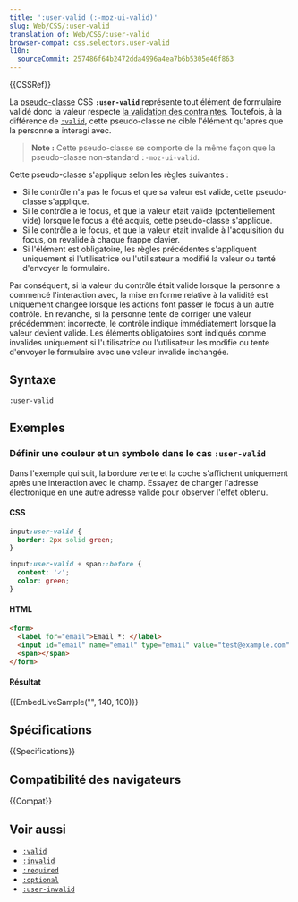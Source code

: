 ```yaml
---
title: ':user-valid (:-moz-ui-valid)'
slug: Web/CSS/:user-valid
translation_of: Web/CSS/:user-valid
browser-compat: css.selectors.user-valid
l10n:
  sourceCommit: 257486f64b2472dda4996a4ea7b6b5305e46f863
---
```

{{CSSRef}}

La [pseudo-classe](/fr/docs/Web/CSS/Pseudo-classes) CSS **`:user-valid`** représente tout élément de formulaire validé donc la valeur respecte [la validation des contraintes](/fr/docs/Learn/Forms#constraint_validation). Toutefois, à la différence de [`:valid`](/fr/docs/Web/CSS/:valid), cette pseudo-classe ne cible l'élément qu'après que la personne a interagi avec.

> **Note :** Cette pseudo-classe se comporte de la même façon que la pseudo-classe non-standard `:-moz-ui-valid`.

Cette pseudo-classe s'applique selon les règles suivantes&nbsp;:

- Si le contrôle n'a pas le focus et que sa valeur est valide, cette pseudo-classe s'applique.
- Si le contrôle a le focus, et que la valeur était valide (potentiellement vide) lorsque le focus a été acquis, cette pseudo-classe s'applique.
- Si le contrôle a le focus, et que la valeur était invalide à l'acquisition du focus, on revalide à chaque frappe clavier.
- Si l'élément est obligatoire, les règles précédentes s'appliquent uniquement si l'utilisatrice ou l'utilisateur a modifié la valeur ou tenté d'envoyer le formulaire.

Par conséquent, si la valeur du contrôle était valide lorsque la personne a commencé l'interaction avec, la mise en forme relative à la validité est uniquement changée lorsque les actions font passer le focus à un autre contrôle. En revanche, si la personne tente de corriger une valeur précédemment incorrecte, le contrôle indique immédiatement lorsque la valeur devient valide. Les éléments obligatoires sont indiqués comme invalides uniquement si l'utilisatrice ou l'utilisateur les modifie ou tente d'envoyer le formulaire avec une valeur invalide inchangée.

## Syntaxe

```
:user-valid
```

## Exemples

### Définir une couleur et un symbole dans le cas `:user-valid`

Dans l'exemple qui suit, la bordure verte et la coche s'affichent uniquement après une interaction avec le champ. Essayez de changer l'adresse électronique en une autre adresse valide pour observer l'effet obtenu.

#### CSS

```css
input:user-valid {
  border: 2px solid green;
}

input:user-valid + span::before {
  content: '✓';
  color: green;
}
```

#### HTML

```html
<form>
  <label for="email">Email *: </label>
  <input id="email" name="email" type="email" value="test@example.com" required>
  <span></span>
</form>
```

#### Résultat

{{EmbedLiveSample("", 140, 100)}}

## Spécifications

{{Specifications}}

## Compatibilité des navigateurs

{{Compat}}

## Voir aussi

- [`:valid`](/fr/docs/Web/CSS/:valid)
- [`:invalid`](/fr/docs/Web/CSS/:invalid)
- [`:required`](/fr/docs/Web/CSS/:required)
- [`:optional`](/fr/docs/Web/CSS/:optional)
- [`:user-invalid`](/fr/docs/Web/CSS/:user-invalid)
